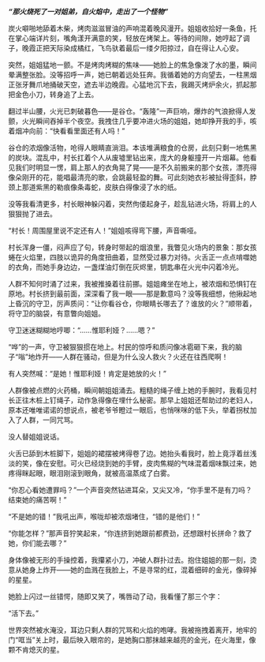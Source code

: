 ***“那火烧死了一对姐弟，自火焰中，走出了一个怪物”***

炭火噼啪地舔着木柴，烤肉滋滋冒油的声响混着晚风漫开。姐姐收拾好一条鱼，托在掌心端详片刻，嘴角漾开满意的笑，轻放在烤架上。等待的间隙，她哼起了调子，晚霞正把天际染成橘红，飞鸟驮着最后一缕夕阳掠过，自在得让人心安。
 
突然，姐姐猛地一颤。不是烤肉烤糊的焦味——她脸上的焦急像泼了水的墨，瞬间晕满整张脸。没等招呼一声，她已朝着远处狂奔。我循着她的方向望去，一柱黑烟正张牙舞爪地捅破天空，遮去半边晚霞。心猛地沉下去，我踢灭烤炉余火，抓起那把金色小刀，转身追了上去。
 
翻过半山腰，火光已刺破暮色——是谷仓。“轰隆”一声巨响，爆炸的气浪掀得人发颤，火光瞬间吞掉半个夜空。我拽住几乎要冲进火场的姐姐，她却挣开我的手，咳着烟冲向前：“快看看里面还有人吗！”
 
谷仓的浓烟像活物，呛得人眼睛直淌泪。本该堆满粮食的仓房，此刻只剩一地焦黑的炭块。混乱中，村长扛着个人从废墟里钻出来，庞大的身躯撞开一片烟幕。他看见我们时明显一愣，肩上那人的衣角晃了晃——是不久前搬来的那个女孩，漂亮得像朵刚开的花，能唱最清亮的歌，会跳最轻盈的舞。可此刻她衣衫被扯得歪斜，脖颈上那道紫黑的勒痕像条毒蛇，皮肤白得像浸了水的纸。
 
没等我看清更多，村长眼神躲闪着，突然佝偻起身子，趁乱钻进火场，将肩上的人狠狠抛了进去。
 
“村长！周围屋里说不定还有人！”姐姐咳得弯下腰，声音嘶哑。
 
村长浑身一僵，闷声应了句，转身时带起的烟浪里，我瞥见火场内的景象：那女孩蜷在火焰里，四肢以诡异的角度扭曲着，显然受过暴力对待。火舌正一点点啃噬她的衣角，而她手身边边，一盏煤油灯倒在灰烬里，钥匙串在火光中闪着冷光。
 
人群不知何时涌了过来，我被推搡着往前挪。姐姐瘫坐在地上，被浓烟和恐惧钉在原地。村长挤到最前面，深深看了我一眼——那是歉意吗？没等我细想，他揪起地上昏沉的守卫，厉声质问：“让你看谷仓，你眼睛长哪去了？谁放的火？”顺带着，将守卫的脑袋，有意瞥向姐姐。
 
守卫迷迷糊糊地哼唧：“……惟耶利娅？……嗯？”
 
“哗”的一声，守卫被狠狠掼在地上。村民的惊呼和质问像冰雹砸下来，我的脑子“嗡”地炸开——人群在骚动，但是为什么没人救火？火还在往西爬啊！
 
有人突然喊：“是她！惟耶利娅！肯定是她放的火！”
 
人群像被点燃的火药桶，瞬间朝姐姐涌去。粗糙的绳子缠上她的手腕时，我看见村长正往木桩上钉绳子，动作急得像在埋什么秘密。那早上姐姐还帮助过的老妇人，原本还唯唯诺诺的想说点，被老爷爷瞪过一眼后，也悄咪咪的低下头，举着拐杖加入了人群，一同咒骂。
 
没人替姐姐说话。
 
火舌已舔到木桩脚下，姐姐的裙摆被烤得卷了边。她抬头看我时，脸上竟浮着丝浅淡的笑，像在安慰。可火已经烧到她的手臂，皮肉焦糊的气味混着烟味飘过来，她疼得眯起眼，眼泪刚滚到眼角，就被高温蒸成了白雾。
 
“你忍心看她遭罪吗？”一个声音突然钻进耳朵，又尖又冷，“你手里不是有刀吗？结束她的痛苦啊！”
 
“不是她的错！”我吼出声，喉咙却被浓烟堵住，“错的是他们！”
 
“你能怎样？”那声音狞笑起来，“你连挤到她跟前都费劲，还想跟村长拼命？救了她，你们能去哪？”
 
身体像被无形的手操控着，我攥紧小刀，冲破人群扑过去。抱住姐姐的那一刻，烫意从她身上炸开——她的血溅在我脸上，不是寻常的红，混着细碎的金光，像碎掉的星星。
 
她脸上闪过一丝错愕，随即又笑了，嘴唇动了动，我看懂了那三个字：
 
“活下去。”
 
世界突然被水淹没，耳边只剩人群的咒骂和火焰的咆哮。我被拖拽着离开，地牢的门“哐当”关上时，最后映入眼帘的，是她胸口那抹越来越亮的金光，在火海里，像颗不肯熄灭的星。